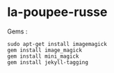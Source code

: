 # la-poupee-russe

Gems : 
```
sudo apt-get install imagemagick
gem install image_magick
gem install mini_magick
gem install jekyll-tagging
```
